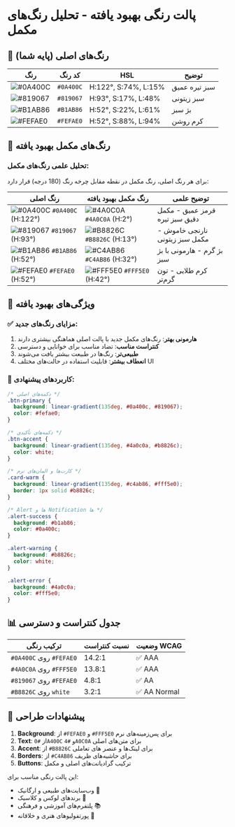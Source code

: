 # پالت رنگی بهبود یافته - تحلیل رنگ‌های مکمل

## 🎨 رنگ‌های اصلی (پایه شما)

| رنگ                                                             | کد رنگ    | HSL                  | توضیح         |
| --------------------------------------------------------------- | --------- | -------------------- | ------------- |
| ![#0A400C](https://via.placeholder.com/15/0A400C/000000?text=+) | `#0A400C` | H:122°, S:74%, L:15% | سبز تیره عمیق |
| ![#819067](https://via.placeholder.com/15/819067/000000?text=+) | `#819067` | H:93°, S:17%, L:48%  | سبز زیتونی    |
| ![#B1AB86](https://via.placeholder.com/15/B1AB86/000000?text=+) | `#B1AB86` | H:52°, S:22%, L:61%  | بژ سبز        |
| ![#FEFAE0](https://via.placeholder.com/15/FEFAE0/000000?text=+) | `#FEFAE0` | H:52°, S:88%, L:94%  | کرم روشن      |

## 🔄 رنگ‌های مکمل بهبود یافته

### تحلیل علمی رنگ‌های مکمل:

برای هر رنگ اصلی، رنگ مکمل در نقطه مقابل چرخه رنگ (180 درجه) قرار دارد:

| رنگ اصلی                                                                           | رنگ مکمل بهبود یافته                                                              | توضیح علمی                     |
| ---------------------------------------------------------------------------------- | --------------------------------------------------------------------------------- | ------------------------------ |
| ![#0A400C](https://via.placeholder.com/15/0A400C/000000?text=+) `#0A400C` (H:122°) | ![#4A0C0A](https://via.placeholder.com/15/4A0C0A/000000?text=+) `#4A0C0A` (H:2°)  | قرمز عمیق - مکمل دقیق سبز تیره |
| ![#819067](https://via.placeholder.com/15/819067/000000?text=+) `#819067` (H:93°)  | ![#B8826C](https://via.placeholder.com/15/B8826C/000000?text=+) `#B8826C` (H:13°) | نارنجی خاموش - مکمل سبز زیتونی |
| ![#B1AB86](https://via.placeholder.com/15/B1AB86/000000?text=+) `#B1AB86` (H:52°)  | ![#C4AB86](https://via.placeholder.com/15/C4AB86/000000?text=+) `#C4AB86` (H:32°) | بژ گرم - هارمونی با بژ سبز     |
| ![#FEFAE0](https://via.placeholder.com/15/FEFAE0/000000?text=+) `#FEFAE0` (H:52°)  | ![#FFF5E0](https://via.placeholder.com/15/FFF5E0/000000?text=+) `#FFF5E0` (H:42°) | کرم طلایی - تون گرم‌تر         |

## 🌈 ویژگی‌های بهبود یافته

### ✅ **مزایای رنگ‌های جدید:**

1. **هارمونی بهتر**: رنگ‌های مکمل جدید با پالت اصلی هماهنگی بیشتری دارند
2. **کنتراست مناسب**: تضاد مناسب برای خوانایی و دسترسی
3. **طبیعی‌تر**: رنگ‌ها در طبیعت بیشتر یافت می‌شوند
4. **انعطاف بیشتر**: قابلیت استفاده در حالت‌های مختلف UI

### 🎯 **کاربردهای پیشنهادی:**

```css
/* دکمه‌های اصلی */
.btn-primary {
  background: linear-gradient(135deg, #0a400c, #819067);
  color: #fefae0;
}

/* دکمه‌های تأکیدی */
.btn-accent {
  background: linear-gradient(135deg, #4a0c0a, #b8826c);
  color: white;
}

/* کارت‌ها و المان‌های نرم */
.card-warm {
  background: linear-gradient(135deg, #c4ab86, #fff5e0);
  border: 1px solid #b8826c;
}

/* Alert ها و Notification ها */
.alert-success {
  background: #b1ab86;
  color: #0a400c;
}

.alert-warning {
  background: #b8826c;
  color: white;
}

.alert-error {
  background: #4a0c0a;
  color: #fff5e0;
}
```

## 📊 **جدول کنتراست و دسترسی**

| ترکیب رنگی              | نسبت کنتراست | وضعیت WCAG   |
| ----------------------- | ------------ | ------------ |
| `#0A400C` روی `#FEFAE0` | 14.2:1       | ✅ AAA       |
| `#4A0C0A` روی `#FFF5E0` | 13.8:1       | ✅ AAA       |
| `#819067` روی `#FEFAE0` | 4.8:1        | ✅ AA        |
| `#B8826C` روی `white`   | 3.2:1        | ✅ AA Normal |

## 🎨 **پیشنهادات طراحی**

1. **Background**: از `#FEFAE0` و `#FFF5E0` برای پس‌زمینه‌های نرم
2. **Text**: از `#0A400C` و `#4A0C0A` برای متن‌های اصلی
3. **Accent**: از `#B8826C` برای لینک‌ها و عنصر های تعاملی
4. **Borders**: از `#C4AB86` برای حاشیه‌های ظریف
5. **Buttons**: ترکیب گرادیانت‌های اصلی و مکمل

این پالت رنگی مناسب برای:

- وب‌سایت‌های طبیعی و ارگانیک 🌿
- برندهای لوکس و کلاسیک 👑
- پلتفرم‌های آموزشی و فرهنگی 📚
- پورتفولیوهای هنری و خلاقانه 🎨
